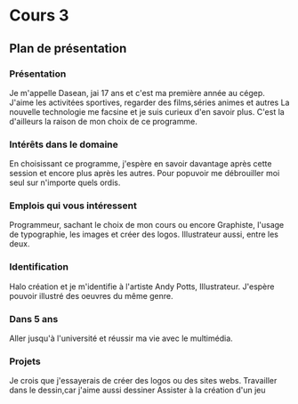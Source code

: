 # Cours 3
## Plan de présentation

### Présentation
Je m'appelle Dasean, jai 17 ans et c'est ma première année au cégep.
J'aime les activitées sportives, regarder des films,séries animes et autres
La nouvelle technologie me facsine et je suis curieux d'en savoir plus. C'est la d'ailleurs la raison de mon choix de ce programme.

### Intérêts dans le domaine
En choisissant ce programme, j'espère en savoir davantage après cette session et encore plus après les autres. Pour popuvoir me débrouiller moi seul sur n'importe quels ordis.

### Emplois qui vous intéressent
Programmeur, sachant le choix de mon cours ou encore Graphiste, l'usage de typographie, les images et créer des logos.
Illustrateur aussi, entre les deux.

### Identification
Halo création et je m'identifie à l'artiste Andy Potts, Illustrateur. J'espère pouvoir illustré des oeuvres du même genre.

### Dans 5 ans
Aller jusqu'à l'université et réussir ma vie avec le multimédia.

### Projets
Je crois que j'essayerais de créer des logos ou des sites webs.
Travailler dans le dessin,car j'aime aussi dessiner
Assister à la création d'un jeu
